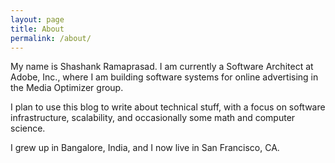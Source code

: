 ```yaml
---
layout: page
title: About
permalink: /about/
---
```


My name is Shashank Ramaprasad. I am currently a Software Architect at Adobe, Inc.,
where I am building software systems for online advertising in the Media Optimizer group.

I plan to use this blog to write about technical stuff, with a focus on
software infrastructure, scalability, and occasionally some math and computer science.

I grew up in Bangalore, India, and I now live in San Francisco, CA.
